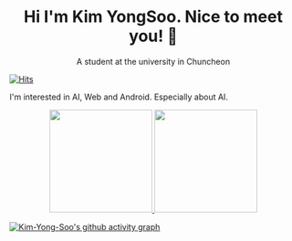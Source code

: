 <div align="center">

# Hi I'm Kim YongSoo. Nice to meet you! 👋

A student at the university in Chuncheon

</div>

[![Hits](https://hits.seeyoufarm.com/api/count/incr/badge.svg?url=https%3A%2F%2Fgithub.com%2FKim-Yong-Soo&count_bg=%235A3DC8&title_bg=%23787676&icon=&icon_color=%23E7E7E7&title=hits&edge_flat=false)](https://hits.seeyoufarm.com)

I'm interested in AI, Web and Android. Especially about AI.

<div align="center">
  <a href="https://github.com/Kim-Yong-Soo">
    <img height="180em" src="https://github-readme-stats-seven-lilac.vercel.app/api?username=Kim-Yong-Soo&theme=tokyonight&show_icons=true" />
    <img height="180em" src="http://mazassumnida.wtf/api/v2/generate_badge?boj=dydtnalswl" />
  </a>
</div>

[![Kim-Yong-Soo's github activity graph](https://activity-graph.herokuapp.com/graph?username=Kim-Yong-Soo&theme=react-dark)](https://github.com/Kim-Yong-Soo/github-readme-activity-graph)

